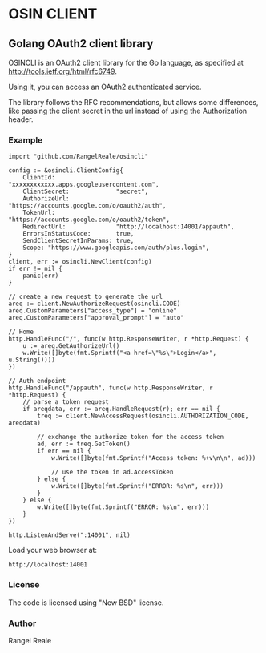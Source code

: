 OSIN CLIENT
===========

Golang OAuth2 client library
----------------------------

OSINCLI is an OAuth2 client library for the Go language, as specified at
http://tools.ietf.org/html/rfc6749.

Using it, you can access an OAuth2 authenticated service.

The library follows the RFC recommendations, but allows some differences, like passing the client secret in the url instead of using the Authorization header.

### Example

	import "github.com/RangelReale/osincli"

	config := &osincli.ClientConfig{
		ClientId:                 "xxxxxxxxxxxx.apps.googleusercontent.com",
		ClientSecret:             "secret",
		AuthorizeUrl:             "https://accounts.google.com/o/oauth2/auth",
		TokenUrl:                 "https://accounts.google.com/o/oauth2/token",
		RedirectUrl:              "http://localhost:14001/appauth",
		ErrorsInStatusCode:       true,
		SendClientSecretInParams: true,
		Scope: "https://www.googleapis.com/auth/plus.login",
	}
	client, err := osincli.NewClient(config)
	if err != nil {
		panic(err)
	}

	// create a new request to generate the url
	areq := client.NewAuthorizeRequest(osincli.CODE)
	areq.CustomParameters["access_type"] = "online"
	areq.CustomParameters["approval_prompt"] = "auto"

	// Home
	http.HandleFunc("/", func(w http.ResponseWriter, r *http.Request) {
		u := areq.GetAuthorizeUrl()
		w.Write([]byte(fmt.Sprintf("<a href=\"%s\">Login</a>", u.String())))
	})

	// Auth endpoint
	http.HandleFunc("/appauth", func(w http.ResponseWriter, r *http.Request) {
		// parse a token request
		if areqdata, err := areq.HandleRequest(r); err == nil {
			treq := client.NewAccessRequest(osincli.AUTHORIZATION_CODE, areqdata)

			// exchange the authorize token for the access token
			ad, err := treq.GetToken()
			if err == nil {
				w.Write([]byte(fmt.Sprintf("Access token: %+v\n\n", ad)))

				// use the token in ad.AccessToken
			} else {
				w.Write([]byte(fmt.Sprintf("ERROR: %s\n", err)))
			}
		} else {
			w.Write([]byte(fmt.Sprintf("ERROR: %s\n", err)))
		}
	})

	http.ListenAndServe(":14001", nil)


Load your web browser at:

	http://localhost:14001

### License

The code is licensed using "New BSD" license.

### Author

Rangel Reale
